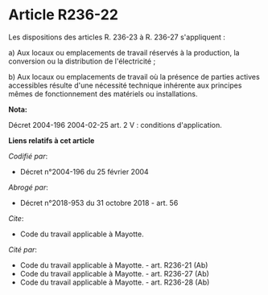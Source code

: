 # Article R236-22

Les dispositions des articles R. 236-23 à R. 236-27 s'appliquent :

a) Aux locaux ou emplacements de travail réservés à la production, la conversion ou la distribution de l'électricité ;

b) Aux locaux ou emplacements de travail où la présence de parties actives accessibles résulte d'une nécessité technique
inhérente aux principes mêmes de fonctionnement des matériels ou installations.

**Nota:**

Décret 2004-196 2004-02-25 art. 2 V : conditions d'application.

**Liens relatifs à cet article**

_Codifié par_:

  - Décret n°2004-196 du 25 février 2004

_Abrogé par_:

  - Décret n°2018-953 du 31 octobre 2018 - art. 56

_Cite_:

  - Code du travail applicable à Mayotte.

_Cité par_:

  - Code du travail applicable à Mayotte. - art. R236-21 (Ab)
  - Code du travail applicable à Mayotte. - art. R236-27 (Ab)
  - Code du travail applicable à Mayotte. - art. R236-28 (Ab)
